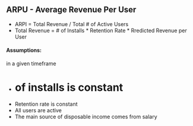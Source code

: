 ## ARPU - Average Revenue Per User 
- ARPI = Total Revenue / Total # of Active Users
- Total Revenue = # of Installs * Retention Rate * Rredicted Revenue per User

#### Assumptions:
in a given timeframe
- # of installs is constant
- Retention rate is constant
- All users are active
- The main source of disposable income comes from salary
